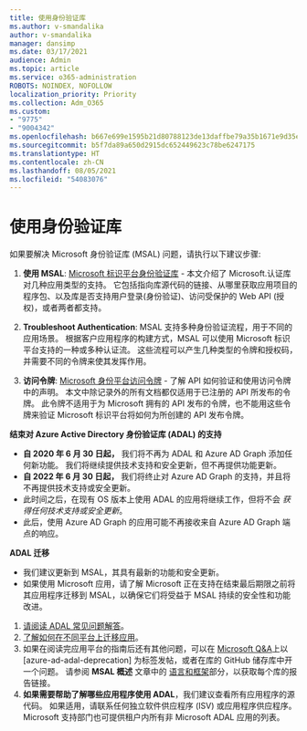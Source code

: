```yaml
---
title: 使用身份验证库
ms.author: v-smandalika
author: v-smandalika
manager: dansimp
ms.date: 03/17/2021
audience: Admin
ms.topic: article
ms.service: o365-administration
ROBOTS: NOINDEX, NOFOLLOW
localization_priority: Priority
ms.collection: Adm_O365
ms.custom:
- "9775"
- "9004342"
ms.openlocfilehash: b667e699e1595b21d80788123de13daffbe79a35b1671e9d35eaa6cd980693db
ms.sourcegitcommit: b5f7da89a650d2915dc652449623c78be6247175
ms.translationtype: HT
ms.contentlocale: zh-CN
ms.lasthandoff: 08/05/2021
ms.locfileid: "54083076"
---
```

# <a name="working-with-authentication-libraries"></a>使用身份验证库

如果要解决 Microsoft 身份验证库 (MSAL) 问题，请执行以下建议步骤:

1. **使用 MSAL**: [Microsoft 标识平台身份验证库](https://docs.microsoft.com/azure/active-directory/develop/reference-v2-libraries) - 本文介绍了 Microsoft.认证库对几种应用类型的支持。 它包括指向库源代码的链接、从哪里获取应用项目的程序包、以及库是否支持用户登录(身份验证)、访问受保护的 Web API (授权)，或者两者都支持。

2. **Troubleshoot Authentication**: MSAL 支持多种身份验证流程，用于不同的应用场景。 根据客户应用程序的构建方式，MSAL 可以使用 Microsoft 标识平台支持的一种或多种认证流。 这些流程可以产生几种类型的令牌和授权码，并需要不同的令牌来使其发挥作用。

3. **访问令牌**: [Microsoft 身份平台访问令牌](https://docs.microsoft.com/azure/active-directory/develop/access-tokens) - 了解 API 如何验证和使用访问令牌中的声明。 本文中除记录外的所有文档都仅适用于已注册的 API 所发布的令牌。 此令牌不适用于为 Microsoft 拥有的 API 发布的令牌，也不能用这些令牌来验证 Microsoft 标识平台将如何为所创建的 API 发布令牌。

**结束对 Azure Active Directory 身份验证库 (ADAL) 的支持**

- **自 2020 年 6 月 30 日起，** 我们将不再为 ADAL 和 Azure AD Graph 添加任何新功能。 我们将继续提供技术支持和安全更新，但不再提供功能更新。
- **自 2022 年 6 月 30 日起，** 我们将终止对 Azure AD Graph 的支持，并且将不再提供技术支持或安全更新。
- 此时间之后，在现有 OS 版本上使用 ADAL 的应用将继续工作，但将不会 *获得任何技术支持或安全更新*。
- 此后，使用 Azure AD Graph 的应用可能不再接收来自 Azure AD Graph 端点的响应。

**ADAL 迁移**

- 我们建议更新到 MSAL，其具有最新的功能和安全更新。
- 如果使用 Microsoft 应用，请了解 Microsoft 正在支持在结束最后期限之前将其应用程序迁移到 MSAL，以确保它们将受益于 MSAL 持续的安全性和功能改进。

1. [请阅读 ADAL 常见问题解答](https://docs.microsoft.com/azure/active-directory/develop/msal-migration#frequently-asked-questions-faq)。
2. [了解如何在不同平台上迁移应用](https://docs.microsoft.com/azure/active-directory/develop/msal-migration#migration-guidance)。
3. 如果在阅读完应用平台的指南后还有其他问题，可以在 [Microsoft Q&A](https://docs.microsoft.com/answers/topics/azure-ad-adal-deprecation.html)上以 [azure-ad-adal-deprecation] 为标签发帖，或者在库的 GitHub 储存库中开一个问题。 请参阅 **MSAL 概述** 文章中的 [语言和框架](https://docs.microsoft.com/azure/active-directory/develop/msal-overview#languages-and-frameworks)部分，以获取每个库的报告链接。
4. **如果需要帮助了解哪些应用程序使用 ADAL**，我们建议查看所有应用程序的源代码。 如果适用，请联系任何独立软件供应程序 (ISV) 或应用程序供应程序。 Microsoft 支持部门也可提供租户内所有非 Microsoft ADAL 应用的列表。







